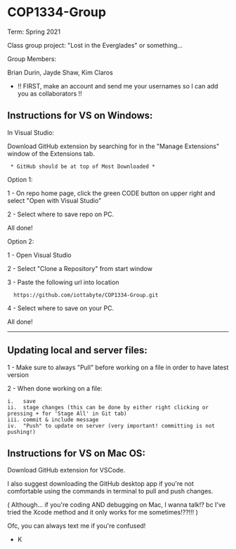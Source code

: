 # COP1334-Group

Term: Spring 2021

Class group project: "Lost in the Everglades" or something...


Group Members:


  Brian Durin, Jayde Shaw, Kim Claros



- !! FIRST, make an account and send me your usernames so I can add you as collaborators !!


Instructions for VS on Windows:
-------------------------------

In Visual Studio:


  Download GitHub extension by searching for in the "Manage Extensions" window of the Extensions tab.
  
     * GitHub should be at top of Most Downloaded *


Option 1:

  1 - On repo home page, click the green CODE button on upper right and select
      "Open with Visual Studio"
      
  2 - Select where to save repo on PC.
  
  All done!


Option 2: 


  1 - Open Visual Studio
  
  2 - Select "Clone a Repository" from start window
  
  3 - Paste the following url into location
  
      https://github.com/iottabyte/COP1334-Group.git
      
   4 - Select where to save on your PC.
      
  All done!
  
  
-------------------------------

Updating local and server files:
-------------------------------

1 - Make sure to always "Pull" before working on a file in order to have latest version

2 - When done working on a file:

    i.   save
    ii.  stage changes (this can be done by either right clicking or pressing + for 'Stage All' in Git tab)
    iii. commit & include message
    iv.  "Push" to update on server (very important! committing is not pushing!)
    
    


Instructions for VS on Mac OS:
-------------------------------

Download GitHub extension for VSCode.

I also suggest downloading the GitHub desktop app if you're not comfortable using the commands in terminal to pull and push changes.

( Although... if you're coding AND debugging on Mac, I wanna talk!? bc I've tried the Xcode method and it only works for me sometimes!??!!! )




Ofc, you can always text me if you're confused!
- K
    
   
